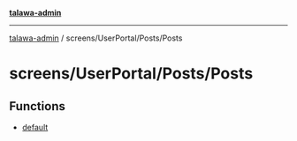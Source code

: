 [**talawa-admin**](../../../../README.md)

***

[talawa-admin](../../../../modules.md) / screens/UserPortal/Posts/Posts

# screens/UserPortal/Posts/Posts

## Functions

- [default](functions/default.md)
